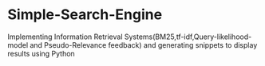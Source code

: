 # Simple-Search-Engine
Implementing Information Retrieval Systems(BM25,tf-idf,Query-likelihood-model and Pseudo-Relevance feedback) and generating snippets to display results using Python
